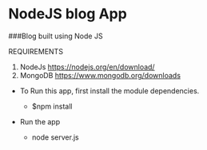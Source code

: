 # NodeJS blog App

###Blog built using Node JS

REQUIREMENTS

1. NodeJs https://nodejs.org/en/download/
2. MongoDB https://www.mongodb.org/downloads

* To Run this app, first install the module dependencies. 
  * $npm install

* Run the app
  * node server.js 

